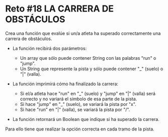# Reto #18 LA CARRERA DE OBSTÁCULOS

Crea una función que evalúe si un/a atleta ha superado correctamente una carrera de obstáculos.

- La función recibirá dos parámetros:

  - Un array que sólo puede contener String con las palabras "run" o "jump".
  - Un String que represente la pista y sólo puede contener "_" (suelo) o "|" (valla).

- La función imprimirá cómo ha finalizado la carrera:

  - Si el/a atleta hace "run" en "_" (suelo) y "jump" en "|" (valla) será correcto y no variará el símbolo de esa parte de la pista.
  - Si hace "jump" en "_" (suelo), se variará la pista por "x".
  - Si hace "run" en "|" (valla), se variará la pista por "/".

- La función retornará un Boolean que indique si ha superado la carrera.

Para ello tiene que realizar la opción correcta en cada tramo de la pista.
